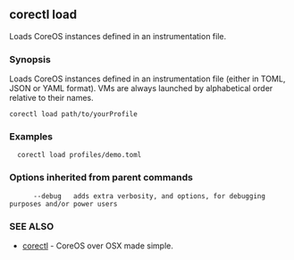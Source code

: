 ## corectl load

Loads CoreOS instances defined in an instrumentation file.

### Synopsis


Loads CoreOS instances defined in an instrumentation file (either in TOML, JSON or YAML format).
VMs are always launched by alphabetical order relative to their names.

```
corectl load path/to/yourProfile
```

### Examples

```
  corectl load profiles/demo.toml
```

### Options inherited from parent commands

```
      --debug   adds extra verbosity, and options, for debugging purposes and/or power users
```

### SEE ALSO
* [corectl](corectl.md)	 - CoreOS over OSX made simple.

